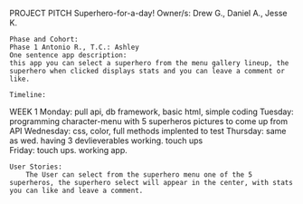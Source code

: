 PROJECT PITCH Superhero-for-a-day!
	Owner/s:
	Drew G., Daniel A., Jesse K.
	
	Phase and Cohort:
	Phase 1 Antonio R., T.C.: Ashley
	One sentence app description:
	this app you can select a superhero from the menu gallery lineup, the superhero when clicked displays stats and you can leave a comment or like.
	
	Timeline:
WEEK 1
Monday: pull api, db framework, basic html, simple coding
Tuesday: programming character-menu with 5 superheros pictures to come up from API
Wednesday: css, color, full methods implented to test
Thursday: same as wed. having 3 devlieverables working. touch ups 	
Friday:  touch ups. working app.
	
	User Stories:
		The User can select from the superhero menu one of the 5 superheros, the superhero select will appear in the center, with stats you can like and leave a comment.